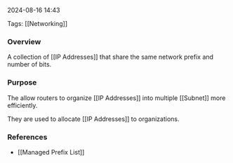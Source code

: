 
2024-08-16 14:43

Tags: [[Networking]]

### Overview
A collection of [[IP Addresses]] that share the same network prefix and number of bits.

### Purpose
The allow routers to organize [[IP Addresses]] into multiple [[Subnet]] more efficiently.

They are used to allocate [[IP Addresses]] to organizations.

### References
- [[Managed Prefix List]]

